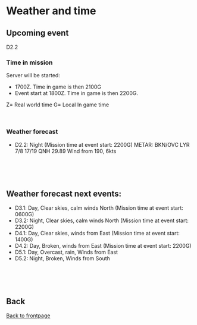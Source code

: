 # Weather and time

## Upcoming event
D2.2

### Time in mission
Server will be started:
- 1700Z. Time in game is then 2100G
- Event start at 1800Z. Time in game is then 2200G.

Z= Real world time
G= Local In game time

<br>

### Weather forecast
- D2.2: Night (Mission time at event start: 2200G)
METAR: BKN/OVC LYR 7/8 17/19
QNH 29.89
Wind from 190, 6kts

<br>
<br>
<br>


## Weather forecast next events:
- D3.1: Day, Clear skies, calm winds North (Mission time at event start: 0600G)
- D3.2: Night, Clear skies, calm winds North (Mission time at event start: 2200G)
- D4.1: Day, Clear skies, winds from East (Mission time at event start: 1400G)
- D4.2: Day, Broken, winds from East (Mission time at event start: 2200G)
- D5.1: Day, Overcast, rain, Winds from East
- D5.2: Night, Broken, Winds from South

<br>
<br>
<br>



## Back
[Back to frontpage](https://132nd-vwing.github.io/OPAR-Brief/)
